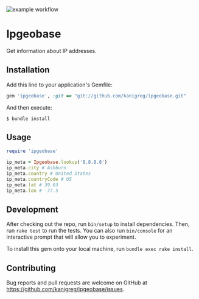 ![example workflow](https://github.com/kanigreg/ipgeobase/actions/workflows/main.yml/badge.svg)

# Ipgeobase
Get information about IP addresses.

## Installation

Add this line to your application's Gemfile:

```ruby
gem 'ipgeobase', :git => "git://github.com/kanigreg/ipgeobase.git"
```

And then execute:

    $ bundle install

## Usage

```ruby
require 'ipgeobase'

ip_meta = Ipgeobase.lookup('8.8.8.8')
ip_meta.city # Ashburn
ip_meta.country # United States
ip_meta.countryCode # US
ip_meta.lat # 39.03
ip_meta.lon # -77.5
```

## Development

After checking out the repo, run `bin/setup` to install dependencies. Then, run `rake test` to run the tests. You can also run `bin/console` for an interactive prompt that will allow you to experiment.

To install this gem onto your local machine, run `bundle exec rake install`.

## Contributing

Bug reports and pull requests are welcome on GitHub at https://github.com/kanigreg/ipgeobase/issues.
